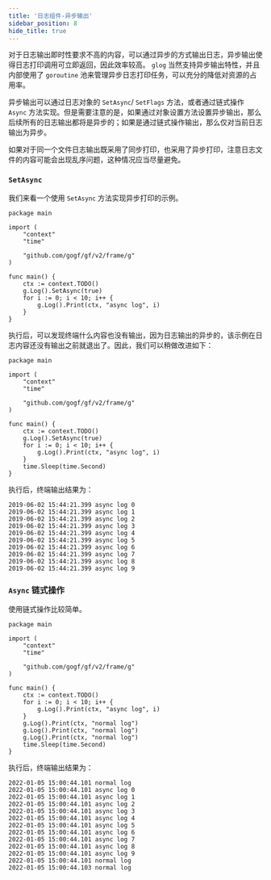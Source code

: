 ```yaml
---
title: '日志组件-异步输出'
sidebar_position: 8
hide_title: true
---
```


对于日志输出即时性要求不高的内容，可以通过异步的方式输出日志，异步输出使得日志打印调用可立即返回，因此效率较高。 `glog` 当然支持异步输出特性，并且内部使用了 `goroutine` 池来管理异步日志打印任务，可以充分的降低对资源的占用率。

异步输出可以通过日志对象的 `SetAsync`/ `SetFlags` 方法，或者通过链式操作 `Async` 方法实现。但是需要注意的是，如果通过对象设置方法设置异步输出，那么后续所有的日志输出都将是异步的；如果是通过链式操作输出，那么仅对当前日志输出为异步。

如果对于同一个文件日志输出既采用了同步打印，也采用了异步打印，注意日志文件的内容可能会出现乱序问题，这种情况应当尽量避免。

### `SetAsync`

我们来看一个使用 `SetAsync` 方法实现异步打印的示例。

```
package main

import (
	"context"
	"time"

	"github.com/gogf/gf/v2/frame/g"
)

func main() {
	ctx := context.TODO()
	g.Log().SetAsync(true)
	for i := 0; i < 10; i++ {
		g.Log().Print(ctx, "async log", i)
	}
}
```

执行后，可以发现终端什么内容也没有输出，因为日志输出的异步的，该示例在日志内容还没有输出之前就退出了。因此，我们可以稍做改进如下：

```
package main

import (
	"context"
	"time"

	"github.com/gogf/gf/v2/frame/g"
)

func main() {
	ctx := context.TODO()
	g.Log().SetAsync(true)
	for i := 0; i < 10; i++ {
		g.Log().Print(ctx, "async log", i)
	}
	time.Sleep(time.Second)
}
```

执行后，终端输出结果为：

```
2019-06-02 15:44:21.399 async log 0
2019-06-02 15:44:21.399 async log 1
2019-06-02 15:44:21.399 async log 2
2019-06-02 15:44:21.399 async log 3
2019-06-02 15:44:21.399 async log 4
2019-06-02 15:44:21.399 async log 5
2019-06-02 15:44:21.399 async log 6
2019-06-02 15:44:21.399 async log 7
2019-06-02 15:44:21.399 async log 8
2019-06-02 15:44:21.399 async log 9
```

### `Async` 链式操作

使用链式操作比较简单。

```
package main

import (
	"context"
	"time"

	"github.com/gogf/gf/v2/frame/g"
)

func main() {
	ctx := context.TODO()
	for i := 0; i < 10; i++ {
		g.Log().Print(ctx, "async log", i)
	}
	g.Log().Print(ctx, "normal log")
	g.Log().Print(ctx, "normal log")
	g.Log().Print(ctx, "normal log")
	time.Sleep(time.Second)
}
```

执行后，终端输出结果为：

```
2022-01-05 15:00:44.101 normal log
2022-01-05 15:00:44.101 async log 0
2022-01-05 15:00:44.101 async log 1
2022-01-05 15:00:44.101 async log 2
2022-01-05 15:00:44.101 async log 3
2022-01-05 15:00:44.101 async log 4
2022-01-05 15:00:44.101 async log 5
2022-01-05 15:00:44.101 async log 6
2022-01-05 15:00:44.101 async log 7
2022-01-05 15:00:44.101 async log 8
2022-01-05 15:00:44.101 async log 9
2022-01-05 15:00:44.101 normal log
2022-01-05 15:00:44.103 normal log
```